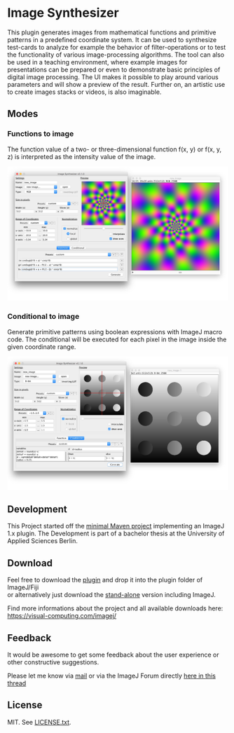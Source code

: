 # Image Synthesizer
This plugin generates images from mathematical functions and primitive patterns in a predefined coordinate system. It can be used to synthesize test-cards to analyze for example the behavior of filter-operations or to test the functionality of various image-processing algorithms. The tool can also be used in a teaching environment, where example images for presentations can be prepared or even to demonstrate basic principles of digital image processing. The UI makes it possible to play around various parameters and will show a preview of the result. Further on, an artistic use to create images stacks or videos, is also imaginable.

## Modes
### Functions to image
The function value of a two- or three-dimensional function f(x, y) or f(x, y, z) is interpreted as the intensity value of the image.

![GUI screenshot functions](/screenshot_functions.jpg)

### Conditional to image
Generate primitive patterns using boolean expressions with ImageJ macro code. The conditional will be executed for each pixel in the image inside the given coordinate range.

![GUI screenshot conditional](/screenshot_conditional.jpg)

## Development
This Project started off the [minimal Maven project](https://github.com/imagej/minimal-ij1-plugin) implementing an ImageJ 1.x plugin. The Development is part of a bachelor thesis at the University of Applied Sciences Berlin.

## Download
Feel free to download the [plugin](https://visual-computing.com/files/imagej/Image_Synthesizer.jar) and drop it into the plugin folder of ImageJ/Fiji  
or alternatively just download the [stand-alone](https://visual-computing.com/files/imagej/ImageSynthesizerStandalone.jar) version including ImageJ.

Find more informations about the project and all available downloads here: https://visual-computing.com/imagej/

## Feedback
It would be awesome to get some feedback about the user experience or other constructive suggestions.

Please let me know via [mail](mailto:maximilian.maske@student.htw-berlin.de)
or via the ImageJ Forum directly [here in this thread](http://forum.imagej.net/t/request-for-feedback-of-a-new-plugin-for-image-synthesis/9795)

## License
MIT. See [LICENSE.txt](/LICENSE.txt).

